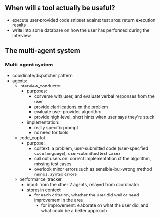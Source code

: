 ## When will a tool actually be useful?
- execute user-provided code snippet against test args; return execution results
- write into some database on how the user has performed during the interview

## The multi-agent system


### Multi-agent system
- coordinate/dispatcher pattern
- agents:
  - interview_conductor
    - purposes:
      - converse with user, and evaluate verbal responses from the user
      - provide clarifications on the problem
      - evaluate user-provided algorithm
      - provide high-level, short hints when user says they're stuck
    - implementation:
      - really specific prompt
      - no need for tools
  - code_copilot
    - purpose:
      - context: a problem, user-submitted code (user-specified code language), user-submitted test cases
      - call out users on: correct implementation of the algorithm, missing test cases
      - overlook minor errors such as sensible-but-wrong method names, syntax errors
  - performance_tracker
    - input: from the other 2 agents, relayed from coordinator
    - stores in context:
      - for each criterion, whether the user did well or need improvement in the area
        - for improvement: elaborate on what the user did, and what could be a better approach